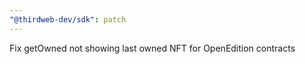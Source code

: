 ```yaml
---
"@thirdweb-dev/sdk": patch
---
```


Fix getOwned not showing last owned NFT for OpenEdition contracts
